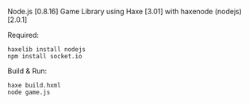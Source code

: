 Node.js [0.8.16] Game Library using Haxe [3.01] with haxenode (nodejs) [2.0.1]

Required:
```
haxelib install nodejs
npm install socket.io
```


Build & Run: 
```
haxe build.hxml
node game.js
```